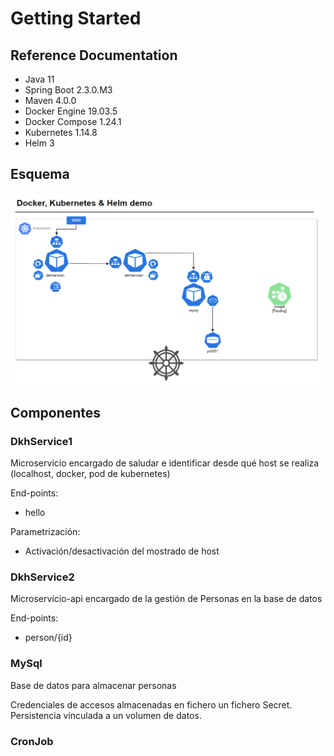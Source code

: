 # Getting Started

## Reference Documentation

* Java 11
* Spring Boot 2.3.0.M3
* Maven 4.0.0
* Docker Engine 19.03.5
* Docker Compose 1.24.1
* Kubernetes 1.14.8
* Helm 3

## Esquema

![Esquema](https://github.com/peterm85/dkh/blob/master/dkh-schema.PNG)

## Componentes

### DkhService1

Microservicio encargado de saludar e identificar desde qué host se realiza (localhost, docker, pod de kubernetes)

End-points:
* hello 

Parametrización:
* Activación/desactivación del mostrado de host

### DkhService2

Microservicio-api encargado de la gestión de Personas en la base de datos

End-points:
* person/{id}

### MySql

Base de datos para almacenar personas

Credenciales de accesos almacenadas en fichero un fichero Secret.
Persistencia vinculada a un volumen de datos.

### CronJob

